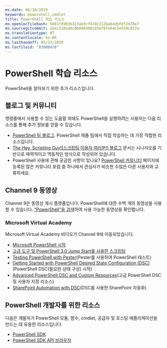 ```yaml
---
ms.date: 06/18/2019
keywords: powershell,cmdlet
title: PowerShell 학습 리소스
ms.openlocfilehash: 5681fd903b323ab3cf87dc212ba64dbfdf2d78e7
ms.sourcegitcommit: 2aec310ad0c0b048400cb56f6fa64c1e554c812a
ms.translationtype: HT
ms.contentlocale: ko-KR
ms.lasthandoff: 05/23/2020
ms.locfileid: "83808438"
---
```

# <a name="powershell-learning-resources"></a>PowerShell 학습 리소스

PowerShell을 알아보기 위한 추가 리소스입니다.

## <a name="blogs-and-community"></a>블로그 및 커뮤니티

명령줄에서 사용할 수 있는 도움말 외에도 PowerShell을 실행하려는 사용자는 다음 리소스를 통해 추가 정보를 얻을 수 있습니다.

- [PowerShell 팀 블로그](https://devblogs.microsoft.com/powershell/). PowerShell 제품 팀에서 직접 학습하는 데 가장 적합한 리소스입니다.
- [The Hey, Scripting Guy!(스크립팅 이용자 여러분!) 블로그](https://devblogs.microsoft.com/scripting/) 문서는 시나리오를 기반으로 매력적이고 역동적인 방식으로 작성되어 있습니다.
- PowerShell 사용에 관해 궁금한 사항이 있나요? [PowerShell 커뮤니티](/powershell/scripting/community/community-support) 페이지에 등록된 많은 커뮤니티 포럼 중 하나에서 관심사가 비슷한 수많은 다른 사용자와 교류하세요.

## <a name="channel-9-videos"></a>Channel 9 동영상

Channel 9은 동영상 게시 플랫폼입니다. PowerShell에 대한 수백 개의 동영상을 사용할 수 있습니다. [“PowerShell”을 검색](https://channel9.msdn.com/Search?term=PowerShell&sortBy=top-rated)하여 사용 가능한 동영상을 확인합니다.

### <a name="microsoft-virtual-academy"></a>Microsoft Virtual Academy

Microsoft Virtual Academy 비디오가 Channel 9에 이동되었습니다.

- [Microsoft PowerShell 시작](https://channel9.msdn.com/Series/Getting-Started-with-Microsoft-PowerShell)
- [고급 도구 및 PowerShell 3.0 Jump Start를 사용한 스크립팅](https://channel9.msdn.com/Series/Advanced-Tools-and-Scripting-with-PowerShell-3.0-Jump-Start)
- [Testing PowerShell with Pester](https://channel9.msdn.com/Series/Testing-PowerShell-with-Pester)(Pester를 사용하여 PowerShell 테스트)
- [Getting Started with PowerShell Desired State Configuration (DSC)](https://channel9.msdn.com/Series/Getting-Started-with-PowerShell-DSC)(PowerShell DSC(필요한 상태 구성) 시작)
- [Advanced PowerShell DSC and Custom Resources](https://channel9.msdn.com/Series/Advanced-PowerShell-DSC-and-Custom-Resources)(고급 PowerShell DSC 및 사용자 지정 리소스)
- [SharePoint Automation with DSC](https://channel9.msdn.com/Series/SharePoint-Automation-with-DSC)(DSC를 사용한 SharePoint 자동화)

## <a name="resources-for-powershell-developers"></a>PowerShell 개발자를 위한 리소스

다음은 개발자가 PowerShell 모듈, 함수, cmdlet, 공급자 및 호스팅 애플리케이션을 만드는 데 유용한 리소스입니다.

- [PowerShell SDK](/powershell/scripting/developer/windows-powershell)
- [PowerShell SDK API 브라우저](/dotnet/api/system.management.automation)

